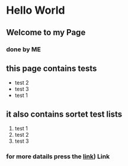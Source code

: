 # Hello World 
## Welcome to my Page
### done by ME

## this page contains tests
* test 2
* test 3
* test 1

## it also contains sortet test lists
1. test 1
2. test 2 
3. test 3

### for more datails press the [link](details.md)) Link